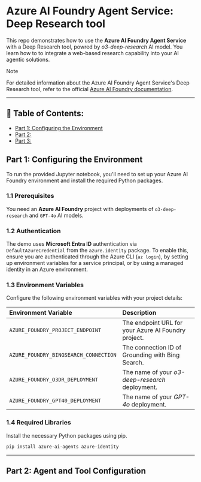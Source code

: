 # Azure AI Foundry Agent Service: Deep Research tool

This repo demonstrates how to use the **Azure AI Foundry Agent Service** with a Deep Research tool, powred by _o3-deep-research_ AI model. You learn how to to integrate a web-based research capability into your AI agentic solutions.

> [!NOTE]
> For detailed information about the Azure AI Foundry Agent Service's Deep Research tool, refer to the official [Azure AI Foundry documentation](https://learn.microsoft.com/en-us/azure/ai-foundry/agents/how-to/tools/deep-research).

***

## 📑 Table of Contents:
- [Part 1: Configuring the Environment](#part-1-configuring-the-environment)
- [Part 2: ]()
- [Part 3: ]()

## Part 1: Configuring the Environment
To run the provided Jupyter notebook, you'll need to set up your Azure AI Foundry environment and install the required Python packages.

### 1.1 Prerequisites
You need an **Azure AI Foundry** project with deployments of `o3-deep-research` and `GPT-4o` AI models.

### 1.2 Authentication
The demo uses **Microsoft Entra ID** authentication via `DefaultAzureCredential` from the `azure.identity` package. To enable this, ensure you are authenticated through the Azure CLI (`az login`), by setting up environment variables for a service principal, or by using a managed identity in an Azure environment.

### 1.3 Environment Variables
Configure the following environment variables with your project details:

| Environment Variable                  | Description                                           |
| :------------------------------------ | :---------------------------------------------------- |
| `AZURE_FOUNDRY_PROJECT_ENDPOINT`      | The endpoint URL for your Azure AI Foundry project.   |
| `AZURE_FOUNDRY_BINGSEARCH_CONNECTION` | The connection ID of Grounding with Bing Search.      |
| `AZURE_FOUNDRY_O3DR_DEPLOYMENT`       | The name of your _o3-deep-research_ deployment.       |
| `AZURE_FOUNDRY_GPT40_DEPLOYMENT`      | The name of your _GPT-4o_ deployment.                 |

### 1.4 Required Libraries
Install the necessary Python packages using pip.

``` bash
pip install azure-ai-agents azure-identity
```

***

## Part 2: Agent and Tool Configuration
